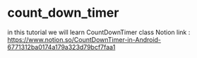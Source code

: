 # count_down_timer
in this tutorial we will learn CountDownTimer class
Notion link : https://www.notion.so/CountDownTimer-in-Android-6771312ba0174a179a323d79bcf7faa1
